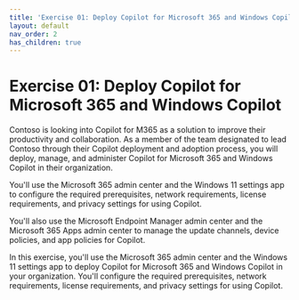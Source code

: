 ```yaml
---
title: 'Exercise 01: Deploy Copilot for Microsoft 365 and Windows Copilot'
layout: default
nav_order: 2
has_children: true
---
```


# Exercise 01: Deploy Copilot for Microsoft 365 and Windows Copilot

Contoso is looking into Copilot for M365 as a solution to improve their productivity and collaboration. As a member of the team designated to lead Contoso through their Copilot deployment and adoption process, you will deploy, manage, and administer Copilot for Microsoft 365 and Windows Copilot in their organization.   

You'll use the Microsoft 365 admin center and the Windows 11 settings app to configure the required prerequisites, network requirements, license requirements, and privacy settings for using Copilot.   

You'll also use the Microsoft Endpoint Manager admin center and the Microsoft 365 Apps admin center to manage the update channels, device policies, and app policies for Copilot.


In this exercise, you'll use the Microsoft 365 admin center and the Windows 11 settings app to deploy Copilot for Microsoft 365 and Windows Copilot in your organization. You'll configure the required prerequisites, network requirements, license requirements, and privacy settings for using Copilot. 
